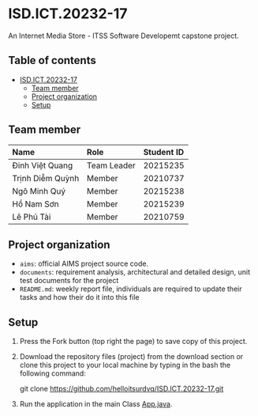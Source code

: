 # ISD.ICT.20232-17

An Internet Media Store - ITSS Software Developemt capstone project.

## Table of contents

- [ISD.ICT.20232-17](#isdict20232-17)
    - [Team member](#team-member)
    - [Project organization](#project-organization)
    - [Setup](#setup)

## Team member

| Name             | Role        | Student ID |
| :--------------- | :---------- | :--------- |
| Đinh Việt Quang  | Team Leader | 20215235   |
| Trịnh Diễm Quỳnh | Member      | 20210737   |
| Ngô Minh Quý     | Member      | 20215238   |
| Hồ Nam Sơn       | Member      | 20215239   |
| Lê Phú Tài       | Member      | 20210759   |

## Project organization

- `aims`: official AIMS project source code.
- `documents`: requirement analysis, architectural and detailed design, unit test documents for the project
- `README.md`: weekly report file, individuals are required to update their tasks and how their do it into this file

## Setup

1. Press the Fork button (top right the page) to save copy of this project.
2. Download the repository files (project) from the download section or clone this project to your local machine by typing in the bash the following command:

   git clone https://github.com/helloitsurdvq/ISD.ICT.20232-17.git

3. Run the application in the main Class [App.java](aims/src/main/java/app/App.java).
